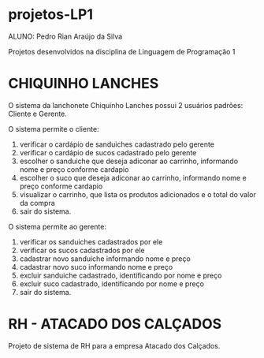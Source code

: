 # projetos-LP1
ALUNO: Pedro Rian Araújo da Silva

Projetos desenvolvidos na disciplina de Linguagem de Programação 1

# CHIQUINHO LANCHES
O sistema da lanchonete Chiquinho Lanches possui 2 usuários padrões: Cliente e Gerente.

O sistema permite o cliente:
1. verificar o cardápio de sanduiches cadastrado pelo gerente
2. verificar o cardápio de sucos cadastrado pelo gerente
3. escolher o sanduiche que deseja adiconar ao carrinho, informando nome e preço conforme cardapio
4. escolher o suco que deseja adiconar ao carrinho, informando nome e preço conforme cardapio
5. visualizar o carrinho, que lista os produtos adicionados e o total do valor da compra
6. sair do sistema.

O sistema permite ao gerente:
1. verificar os sanduiches cadastrados por ele
2. verificar os sucos cadastrados por ele
3. cadastrar novo sanduiche informando nome e preço
4. cadastrar novo suco informando nome e preço
5. excluir sanduiche cadastrado, identificando por nome e preço
6. excluir suco cadastrado, identificando por nome e preço
7. sair do sistema.

# RH - ATACADO DOS CALÇADOS
Projeto de sistema de RH para a empresa Atacado dos Calçados.

